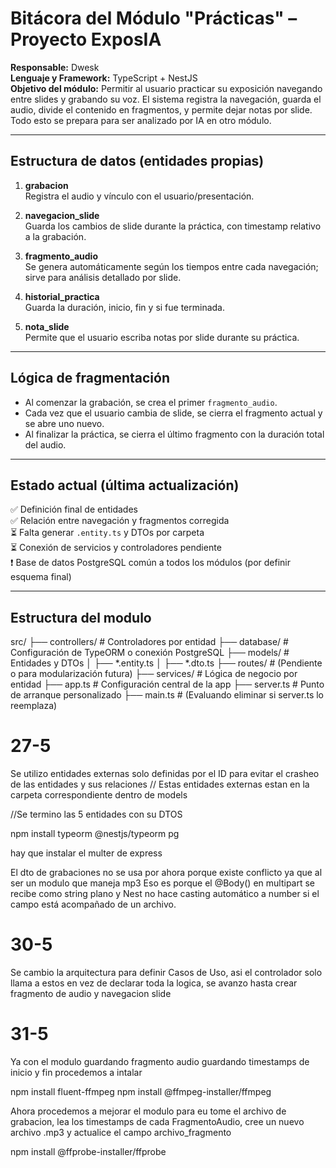 # Bitácora del Módulo "Prácticas" – Proyecto ExposIA

**Responsable:** Dwesk  
**Lenguaje y Framework:** TypeScript + NestJS  
**Objetivo del módulo:** Permitir al usuario practicar su exposición navegando entre slides y grabando su voz. El sistema registra la navegación, guarda el audio, divide el contenido en fragmentos, y permite dejar notas por slide. Todo esto se prepara para ser analizado por IA en otro módulo.

---

## Estructura de datos (entidades propias)

1. **grabacion**  
   Registra el audio y vínculo con el usuario/presentación.

2. **navegacion_slide**  
   Guarda los cambios de slide durante la práctica, con timestamp relativo a la grabación.

3. **fragmento_audio**  
   Se genera automáticamente según los tiempos entre cada navegación; sirve para análisis detallado por slide.

4. **historial_practica**  
   Guarda la duración, inicio, fin y si fue terminada.

5. **nota_slide**  
   Permite que el usuario escriba notas por slide durante su práctica.

---

## Lógica de fragmentación

- Al comenzar la grabación, se crea el primer `fragmento_audio`.
- Cada vez que el usuario cambia de slide, se cierra el fragmento actual y se abre uno nuevo.
- Al finalizar la práctica, se cierra el último fragmento con la duración total del audio.

---

## Estado actual (última actualización)

✅ Definición final de entidades  
✅ Relación entre navegación y fragmentos corregida  
⏳ Falta generar `.entity.ts` y DTOs por carpeta  
⏳ Conexión de servicios y controladores pendiente  
❗ Base de datos PostgreSQL común a todos los módulos (por definir esquema final)

---

## Estructura del modulo
src/
├── controllers/               # Controladores por entidad
├── database/                  # Configuración de TypeORM o conexión PostgreSQL
├── models/                    # Entidades y DTOs
│   ├── *.entity.ts
│   ├── *.dto.ts
├── routes/                    # (Pendiente o para modularización futura)
├── services/                  # Lógica de negocio por entidad
├── app.ts                     # Configuración central de la app
├── server.ts                  # Punto de arranque personalizado
├── main.ts                    # (Evaluando eliminar si server.ts lo reemplaza)



# 27-5 

Se utilizo entidades externas solo definidas por el ID para evitar el crasheo de las entidades y sus relaciones // Estas entidades externas estan en la carpeta correspondiente dentro de models

//Se termino las 5 entidades con su DTOS 


npm install typeorm @nestjs/typeorm pg

hay que instalar el multer de express

El dto de grabaciones no se usa por ahora porque existe conflicto ya que al ser un modulo que maneja mp3 Eso es porque el @Body() en multipart se recibe como string plano y Nest no hace casting automático a number si el campo está acompañado de un archivo.

# 30-5 

Se cambio la arquitectura para definir Casos de Uso, asi el controlador solo llama a estos en vez de declarar toda la logica, se avanzo hasta crear fragmento de audio y navegacion slide

# 31-5

Ya con el modulo guardando fragmento audio guardando timestamps de inicio y fin procedemos a intalar 

npm install fluent-ffmpeg
npm install @ffmpeg-installer/ffmpeg

Ahora procedemos a mejorar el modulo para eu tome el archivo de grabacion, lea los timestamps de cada FragmentoAudio, cree un nuevo archivo .mp3 y actualice el campo archivo_fragmento


npm install @ffprobe-installer/ffprobe
